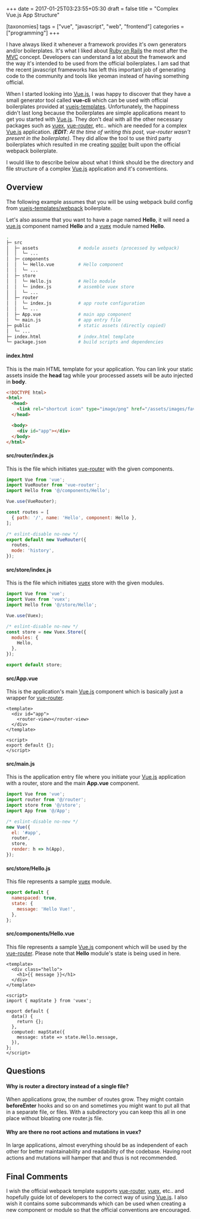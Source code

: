 +++
date = 2017-01-25T03:23:55+05:30
draft = false
title = "Complex Vue.js App Structure"

[taxonomies]
tags = ["vue", "javascript", "web", "frontend"]
categories = ["programming"]
+++

I have always liked it whenever a framework provides it's own generators and/or boilerplates. It's what I liked about [Ruby on Rails](http://rubyonrails.org) the most after the [MVC](https://en.wikipedia.org/wiki/Model–view–controller) concept. Developers can understand a lot about the framework and the way it's intended to be used from the official boilerplates. I am sad that the recent javascript frameworks has left this important job of generating code to the community and tools like yeoman instead of having something official.

When I started looking into [Vue.js][], I was happy to discover that they have a small generator tool called **vue-cli** which can be used with official boilerplates provided at [vuejs-templates](https://github.com/vuejs-templates). Unfortunately, the happiness didn't last long because the boilerplates are simple applications meant to get you started with [Vue.js][]. They don't deal with all the other necessary packages such as [vuex][], [vue-router][], etc.. which are needed for a complex [Vue.js][] application. *(__EDIT__: At the time of writing this post, vue-router wasn't present in the boilerplate)*. They did allow the tool to use third party boilerplates which resulted in me creating [spoiler](https://github.com/pksunkara/spoiler) built upon the official webpack boilerplate.

I would like to describe below about what I think should be the directory and file structure of a complex [Vue.js][] application and it's conventions.

## Overview

The following example assumes that you will be using webpack build config from [vuejs-templates/webpack](https://github.com/vuejs-templates/webpack) boilerplate.

Let's also assume that you want to have a page named **Hello**, it will need a [vue.js][] component named **Hello** and a [vuex][] module named **Hello**.

```bash
.
├─ src
│  ├─ assets               # module assets (processed by webpack)
│  │  └─ ...
│  ├─ components
│  │  └─ Hello.vue         # Hello component
│  │  └─ ...
│  ├─ store
│  │  └─ Hello.js          # Hello module
│  │  └─ index.js          # assemble vuex store
│  │  └─ ...
│  ├─ router
│  │  └─ index.js          # app route configuration
│  │  └─ ...
│  ├─ App.vue              # main app component
│  └─ main.js              # app entry file
├─ public                  # static assets (directly copied)
│  └─ ...
├─ index.html              # index.html template
└─ package.json            # build scripts and dependencies
```

#### index.html

This is the main HTML template for your application. You can link your static assets inside the **head** tag while your processed assets will be auto injected in **body**.

```html
<!DOCTYPE html>
<html>
  <head>
    <link rel="shortcut icon" type="image/png" href="/assets/images/favicon.png"/>
  </head>

  <body>
    <div id="app"></div>
  </body>
</html>
```

#### src/router/index.js

This is the file which initiates [vue-router][] with the given components.

```js
import Vue from 'vue';
import VueRouter from 'vue-router';
import Hello from '@/components/Hello';

Vue.use(VueRouter);

const routes = [
  { path: '/', name: 'Hello', component: Hello },
];

/* eslint-disable no-new */
export default new VueRouter({
  routes,
  mode: 'history',
});
```

#### src/store/index.js

This is the file which initiates [vuex][] store with the given modules.

```js
import Vue from 'vue';
import Vuex from 'vuex';
import Hello from '@/store/Hello';

Vue.use(Vuex);

/* eslint-disable no-new */
const store = new Vuex.Store({
  modules: {
    Hello,
  },
});

export default store;
```

#### src/App.vue

This is the application's main [Vue.js][] component which is basically just a wrapper for [vue-router][].

```
<template>
  <div id="app">
    <router-view></router-view>
  </div>
</template>

<script>
export default {};
</script>
```

#### src/main.js

This is the application entry file where you initiate your [Vue.js][] application with a router, store and the main **App.vue** component.

```js
import Vue from 'vue';
import router from '@/router';
import store from '@/store';
import App from '@/App';

/* eslint-disable no-new */
new Vue({
  el: '#app',
  router,
  store,
  render: h => h(App),
});
```

#### src/store/Hello.js

This file represents a sample [vuex][] module.

```js
export default {
  namespaced: true,
  state: {
    message: 'Hello Vue!',
  },
};
```

#### src/components/Hello.vue

This file represents a sample [Vue.js][] component which will be used by the [vue-router][]. Please note that **Hello** module's state is being used in here.

```
<template>
  <div class="hello">
    <h1>{{ message }}</h1>
  </div>
</template>

<script>
import { mapState } from 'vuex';

export default {
  data() {
    return {};
  },
  computed: mapState({
    message: state => state.Hello.message,
  }),
};
</script>
```

## Questions

#### Why is router a directory instead of a single file?

When applications grow, the number of routes grow. They might contain **beforeEnter** hooks and so on and sometimes you might want to put all that in a separate file, or files. With a subdirectory you can keep this all in one place without bloating one router.js file.

#### Why are there no root actions and mutations in vuex?

In large applications, almost everything should be as independent of each other for better maintainability and readability of the codebase. Having root actions and mutations will hamper that and thus is not recommended.

## Final Comments

I wish the official webpack template supports [vue-router][], [vuex][], etc.. and hopefully guide lot of developers to the correct way of using [Vue.js][]. I also wish it contains some subcommands which can be used when creating a new component or module so that the official conventions are encouraged.

[Vue.js]: https://vuejs.org
[vuex]: https://vuex.vuejs.org/en/
[vue-router]: https://router.vuejs.org/en/
